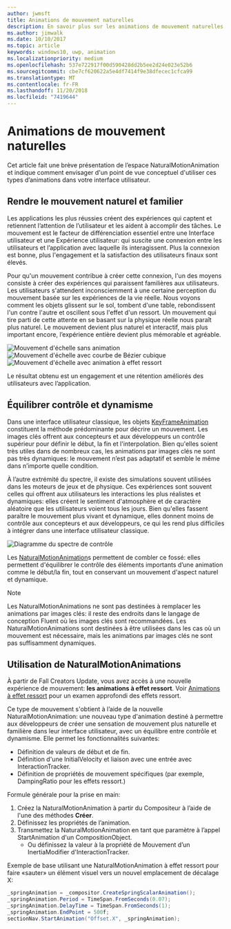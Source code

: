 ```yaml
---
author: jwmsft
title: Animations de mouvement naturelles
description: En savoir plus sur les animations de mouvement naturelles et leur utilisation dans l’interface utilisateur de votre application.
ms.author: jimwalk
ms.date: 10/10/2017
ms.topic: article
keywords: windows10, uwp, animation
ms.localizationpriority: medium
ms.openlocfilehash: 537e722917f00d590428dd2b5ee2d24e023e52b6
ms.sourcegitcommit: cbe7cf620622a5e4df7414f9e38dfecec1cfca99
ms.translationtype: MT
ms.contentlocale: fr-FR
ms.lasthandoff: 11/20/2018
ms.locfileid: "7419644"
---
```

# <a name="natural-motion-animations"></a>Animations de mouvement naturelles

Cet article fait une brève présentation de l’espace NaturalMotionAnimation et indique comment envisager d'un point de vue conceptuel d'utiliser ces types d’animations dans votre interface utilisateur.

## <a name="making-motion-feel-familiar-and-natural"></a>Rendre le mouvement naturel et familier

Les applications les plus réussies créent des expériences qui captent et retiennent l’attention de l’utilisateur et les aident à accomplir des tâches. Le mouvement est le facteur de différenciation essentiel entre une Interface utilisateur et une Expérience utilisateur: qui suscite une connexion entre les utilisateurs et l’application avec laquelle ils interagissent. Plus la connexion est bonne, plus l'engagement et la satisfaction des utilisateurs finaux sont élevés.

Pour qu'un mouvement contribue à créer cette connexion, l'un des moyens consiste à créer des expériences qui paraissent familières aux utilisateurs. Les utilisateurs s'attendent inconsciemment à une certaine perception du mouvement basée sur les expériences de la vie réelle. Nous voyons comment les objets glissent sur le sol, tombent d'une table, rebondissent l'un contre l'autre et oscillent sous l'effet d'un ressort. Un mouvement qui tire parti de cette attente en se basant sur la physique réelle nous paraît plus naturel. Le mouvement devient plus naturel et interactif, mais plus important encore, l’expérience entière devient plus mémorable et agréable.

![Mouvement d'échelle sans animation](images/animation/scale-no-animation.gif)
![Mouvement d'échelle avec courbe de Bézier cubique](images/animation/scale-cubic-bezier.gif)
![Mouvement d'échelle avec animation à effet ressort](images/animation/scale-spring.gif)

Le résultat obtenu est un engagement et une rétention améliorés des utilisateurs avec l’application.

## <a name="balancing-control-and-dynamism"></a>Équilibrer contrôle et dynamisme

Dans une interface utilisateur classique, les objets [KeyFrameAnimation](https://docs.microsoft.com/uwp/api/windows.ui.composition.keyframeanimation) constituent la méthode prédominante pour décrire un mouvement. Les images clés offrent aux concepteurs et aux développeurs un contrôle supérieur pour définir le début, la fin et l'interpolation. Bien qu'elles soient très utiles dans de nombreux cas, les animations par images clés ne sont pas très dynamiques: le mouvement n’est pas adaptatif et semble le même dans n’importe quelle condition.

À l’autre extrémité du spectre, il existe des simulations souvent utilisées dans les moteurs de jeux et de physique. Ces expériences sont souvent celles qui offrent aux utilisateurs les interactions les plus réalistes et dynamiques: elles créent le sentiment d'atmosphère et de caractère aléatoire que les utilisateurs voient tous les jours. Bien qu'elles fassent paraître le mouvement plus vivant et dynamique, elles donnent moins de contrôle aux concepteurs et aux développeurs, ce qui les rend plus difficiles à intégrer dans une interface utilisateur classique.

![Diagramme du spectre de contrôle](images/animation/natural-motion-diagram.png)

Les [NaturalMotionAnimation](https://docs.microsoft.com/uwp/api/windows.ui.composition.naturalmotionanimation)s permettent de combler ce fossé: elles permettent d'équilibrer le contrôle des éléments importants d’une animation comme le début/la fin, tout en conservant un mouvement d'aspect naturel et dynamique.

> [!NOTE]
> Les NaturalMotionAnimations ne sont pas destinées à remplacer les animations par images clés: il reste des endroits dans le langage de conception Fluent où les images clés sont recommandées. Les NaturalMotionAnimations sont destinées à être utilisées dans les cas où un mouvement est nécessaire, mais les animations par images clés ne sont pas suffisamment dynamiques.

## <a name="using-naturalmotionanimations"></a>Utilisation de NaturalMotionAnimations

À partir de Fall Creators Update, vous avez accès à une nouvelle expérience de mouvement: **les animations à effet ressort**. Voir [Animations à effet ressort](spring-animations.md) pour un examen approfondi des effets ressort.

Ce type de mouvement s'obtient à l’aide de la nouvelle NaturalMotionAnimation: une nouveau type d'animation destiné à permettre aux développeurs de créer une sensation de mouvement plus naturelle et familière dans leur interface utilisateur, avec un équilibre entre contrôle et dynamisme. Elle permet les fonctionnalités suivantes:

- Définition de valeurs de début et de fin.
- Définition d'une InitialVelocity et liaison avec une entrée avec InteractionTracker.
- Définition de propriétés de mouvement spécifiques (par exemple, DampingRatio pour les effets ressort.)

Formule générale pour la prise en main:

1. Créez la NaturalMotionAnimation à partir du Compositeur à l’aide de l'une des méthodes **Créer**.
1. Définissez les propriétés de l’animation.
1. Transmettez la NaturalMotionAnimation en tant que paramètre à l’appel StartAnimation d'un CompositionObject.
    - Ou définissez la valeur à la propriété de Mouvement d’un InertiaModifier d'InteractionTracker.

Exemple de base utilisant une NaturalMotionAnimation à effet ressort pour faire «sauter» un élément visuel vers un nouvel emplacement de décalage X:

```csharp
_springAnimation = _compositor.CreateSpringScalarAnimation();
_springAnimation.Period = TimeSpan.FromSeconds(0.07);
_springAnimation.DelayTime = TimeSpan.FromSeconds(1);
_springAnimation.EndPoint = 500f;
sectionNav.StartAnimation("Offset.X", _springAnimation);
```
